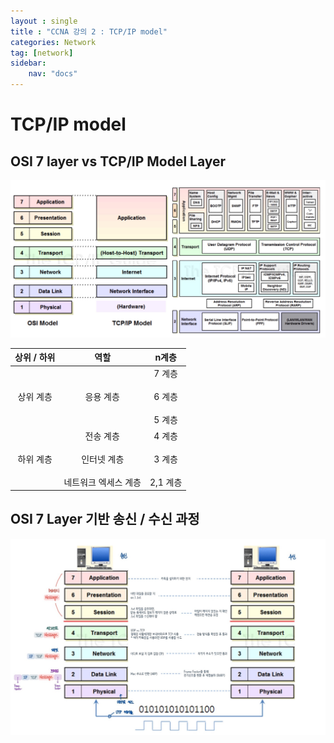 ```yaml
---
layout : single
title : "CCNA 강의 2 : TCP/IP model"
categories: Network
tag: [network]
sidebar:
    nav: "docs"
---
```

# TCP/IP model
## OSI 7 layer vs TCP/IP Model Layer

<img src = "/images/network/networkbasic/5.jpg">

 |상위 / 하위|역할|n계층|
 |:------:|:---:|:---:|
 |상위 계층|응용 계층|7 계층<br><br>6 계층<br><br>5 계층|
 |하위 계층|전송 계층<br><br>인터넷 계층<br><br>네트워크 엑세스 계층|4 계층<br><br>3 계층<br><br>2,1 계층|
 

## OSI 7 Layer 기반 송신 / 수신 과정
<img src = "/images/network/networkbasic/9.jpg">

